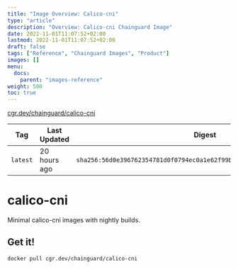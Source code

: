 ```yaml
---
title: "Image Overview: Calico-cni"
type: "article"
description: "Overview: Calico-cni Chainguard Image"
date: 2022-11-01T11:07:52+02:00
lastmod: 2022-11-01T11:07:52+02:00
draft: false
tags: ["Reference", "Chainguard Images", "Product"]
images: []
menu:
  docs:
    parent: "images-reference"
weight: 500
toc: true
---
```


[cgr.dev/chainguard/calico-cni](https://github.com/chainguard-images/images/tree/main/images/calico-cni)

| Tag      | Last Updated | Digest                                                                    |
|----------|--------------|---------------------------------------------------------------------------|
| `latest` | 20 hours ago | `sha256:56d0e396762354781d0f0794ec0a1e62f99ba21998ead9ec39af3dc1349759ac` |

# calico-cni

Minimal calico-cni images with nightly builds.

## Get it!

```shell
docker pull cgr.dev/chainguard/calico-cni
```